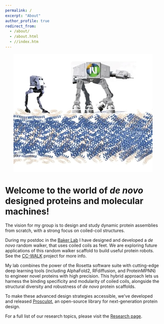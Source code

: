```yaml
---
permalink: /
excerpt: "About"
author_profile: true
redirect_from: 
  - /about/
  - /about.html
  - //index.htm
---
```


<p align="center" >
    <img  src="/images/cover.jpg"> 
</p>

# Welcome to the world of *de novo* designed proteins and molecular machines!

The vision for my group is to design and study dynamic protein assemblies from scratch, with a strong focus on coiled-coil structures.

During my postdoc in the [Baker Lab](https://www.bakerlab.org/) I have designed and developed a *de novo* random walker, that uses coiled coils as feet. We are exploring future applications of this random walker scaffold to build useful protein robots. See the [CC-WALK](/research/Random-walker) project for more info.

My lab combines the power of the Rosetta software suite with cutting-edge deep learning tools (including AlphaFold2, RFdiffusion, and ProteinMPNN) to engineer novel proteins with high precision. This hybrid approach lets us harness the binding specificity and modularity of coiled coils, alongside the structural diversity and robustness of *de novo* protein scaffolds. 

To make these advanced design strategies accessible, we've developed and released [Prosculpt](https://github.com/ajasja/prosculpt), an open-source library for next-generation protein design.

For a full list of our research topics, please visit the [Research page](/research/).